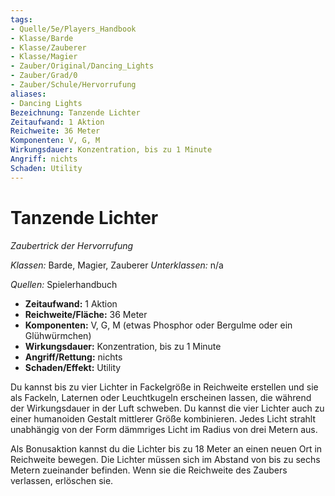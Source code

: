 ```yaml
---
tags:
- Quelle/5e/Players_Handbook
- Klasse/Barde
- Klasse/Zauberer
- Klasse/Magier
- Zauber/Original/Dancing_Lights
- Zauber/Grad/0
- Zauber/Schule/Hervorrufung
aliases:
- Dancing Lights
Bezeichnung: Tanzende Lichter
Zeitaufwand: 1 Aktion
Reichweite: 36 Meter
Komponenten: V, G, M
Wirkungsdauer: Konzentration, bis zu 1 Minute
Angriff: nichts
Schaden: Utility
---
```

# Tanzende Lichter
_Zaubertrick der Hervorrufung_

_Klassen:_ Barde, Magier, Zauberer
_Unterklassen:_  n/a

_Quellen:_ Spielerhandbuch

- **Zeitaufwand:** 1 Aktion
- **Reichweite/Fläche:** 36 Meter
- **Komponenten:** V, G, M (etwas Phosphor oder Bergulme oder ein Glühwürmchen)
- **Wirkungsdauer:** Konzentration, bis zu 1 Minute
- **Angriff/Rettung:** nichts
- **Schaden/Effekt:**  Utility

Du kannst bis zu vier Lichter in Fackelgröße in Reichweite erstellen und sie als Fackeln, Laternen oder Leuchtkugeln erscheinen lassen, die während der Wirkungsdauer in der Luft schweben. Du kannst die vier Lichter auch zu einer humanoiden Gestalt mittlerer Größe kombinieren. Jedes Licht strahlt unabhängig von der Form dämmriges Licht im Radius von drei Metern aus.

Als Bonusaktion kannst du die Lichter bis zu 18 Meter an einen neuen Ort in Reichweite bewegen. Die Lichter müssen sich im Abstand von bis zu sechs Metern zueinander befinden. Wenn sie die Reichweite des Zaubers verlassen, erlöschen sie.